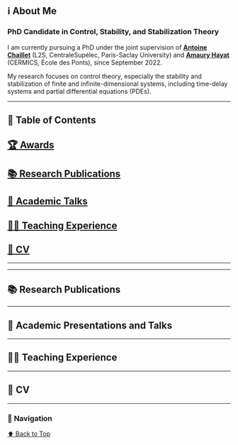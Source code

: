 ##  ℹ️ About Me  

### **PhD Candidate in Control, Stability, and Stabilization Theory**  

I am currently pursuing a PhD under the joint supervision of **[Antoine Chaillet](https://l2s.centralesupelec.fr/u/chaillet-antoine/)** (L2S, CentraleSupélec, Paris-Saclay University) and **[Amaury Hayat](http://cermics.enpc.fr/~hayata/)** (CERMICS, École des Ponts), since September 2022.  

My research focuses on control theory, especially the stability and stabilization of finite and infinite-dimensional systems, including time-delay systems and partial differential equations (PDEs).  

---


 
## 📖 **Table of Contents**
 
## [🏆 Awards](#awards)
## [📚 Research Publications](#research-publications)
## [🎤 Academic Talks](#academic-presentations-and-talks)
## [👨‍🏫 Teaching Experience](#teaching-experience)
## [📄 CV](https://github.com/user-attachments/files/18690641/CV_Epiphane.pdf)

---


<div class="content-section">
 
## <a name="awards"></a> 🏆 Awards  
- **September 2024**: *Best Presentation Award of the Automatic team at L2S*, PhD Student Day  
- **September 2021 - July 2022**: *Bezout M2 scholarship*
 
</div>

---

## <a name="research-publications"></a> 📚 Research Publications  

<div class="content-section">
 
### **Journal Articles**  
1. **[A. Hayat and E. Loko](http://cermics.enpc.fr/~hayata/F_equivalence_general_linear.pdf)**, *Rapid Stabilization of General Linear Systems with F-equivalence*, **Preprint, 2024**.  
2. **[E. Loko, A. Chaillet, and I. Karafyllis](https://onlinelibrary.wiley.com/doi/full/10.1002/rnc.7229)**, *Building Coercive Lyapunov–Krasovskii Functionals Based on Razumikhin and Halanay Approaches*, **International Journal of Robust and Nonlinear Control, 2024**.  

### **Conference Proceedings**  
1. **[E. Loko, A. Chaillet, Y. Wang, I. Karafyllis, and P. Pepe](https://hal.science/hal-04688473/)**, *Growth Conditions to Ensure Input-to-State Stability of Time-Delay Systems Under Point-Wise Dissipation*, **IEEE CDC 2024**.  

</div>

---

## <a name="academic-presentations-and-talks"></a> 🎤 Academic Presentations and Talks  

<div class="content-section">
 
- **Growth Condition to Ensure Input-to-State Stability of Time-Delay Systems with Point-Wise Dissipation**  
  *IEEE Conference on Decision and Control, December 2024*

- **Input-to-State Stability of Time-Delay Systems with Point-Wise Dissipation**  
  *PhD Student Day, L2S*, September 2024  
  
- **Building Coercive Lyapunov-Krasovskii Functionals Based on Razumikhin and Halanay Conditions**  
  *PhD Students and Postdoc Seminar, L2S*, June 2024  

- **[Growth Condition to Ensure Input-to-State Stability of Time-Delay Systems with Point-Wise Dissipation](https://canum2024.math.cnrs.fr/programme/soumission/9550b0e6-6cde-4273-9cf6-ba8950814927/presentation.pdf)**  
  *Congrès National d’Analyse Numérique, May 2024*

- **Poster: Getting LKF-wise dissipation to ensure Input-to-State Stability for Time-Delay Systems**  
  *PhD Student Day, L2S*, September 2023  
  
- **Novel Point-Wise Dissipation Conditions in Input-to-State Stability for Time-Delay Systems**  
  *Ph.D. Students and Postdoc Seminar, L2S*, June 2023   

- **[Input-to-State Stability of Time-Delay Systems: Lyapunov-Based Results](https://cermics-lab.enpc.fr/wp-content/uploads/2017/03/Presentation_Cermics.pdf)**  
  *Young Researcher Seminar, CERMICS, April 2023*  
  **[📹 Video](https://www.youtube.com/watch?v=6dXmpGbGNpE)**  

</div>

---

## <a name="teaching-experience"></a> 👨‍🏫 Teaching Experience  

<div class="content-section">
 
- **September 2024 - January 2025**  
  *Analysis and Partial Differential Equations*, **1st-year undergraduate students (30 hours)**  

- **April 2024**  
  *Sobolev Spaces and Distribution Theory*, **Master 1 IMI (4 hours)**  

- **September 2023 - January 2024**  
  *Analysis and Partial Differential Equations*, **1st-year undergraduate students (25 hours)**    

- **January 2023**  
  *Practical work*, **Master 1 IMI (3 hours)**  

- **December 2022**  
  *Analysis and Scientific Calculus* (Fourier Transforms), **1st-year undergraduate students (3 hours)**

</div>

---

## <a name="cv"></a> 📄 CV  

<div class="content-section">
 
📄 **[Download my CV](https://github.com/user-attachments/files/18690641/CV_Epiphane.pdf)**  

</div>

---

### 🔎 **Navigation**  
[⬆️ Back to Top](#📖-table-of-contents)  


<style>
 
/* Cacher toutes les sections sauf "About Me" */
.content-section {
    display: none;
}

/* Style des liens pour la navigation */
#table-of-contents a {
    text-decoration: none;
    color: #0077cc;
    font-weight: bold;
    cursor: pointer;
}

#table-of-contents a:hover {
    text-decoration: underline;
}
</style>

<script>
document.addEventListener("DOMContentLoaded", function() {
    // Récupérer tous les liens du sommaire
    let links = document.querySelectorAll("#table-of-contents a");

    links.forEach(link => {
        link.addEventListener("click", function(event) {
            event.preventDefault(); // Empêche le scroll par défaut

            // Masquer toutes les sections
            document.querySelectorAll(".content-section").forEach(section => {
                section.style.display = "none";
            });

            // Récupérer l'ID de la section à afficher
            let sectionId = this.getAttribute("href").substring(1);
            let sectionToShow = document.querySelector(`[name="${sectionId}"]`).nextElementSibling;

            // Afficher la section correspondante
            if (sectionToShow) {
                sectionToShow.style.display = "block";
            }
        });
    });
});
</script>


